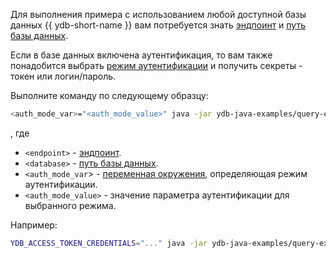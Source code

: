 Для выполнения примера с использованием любой доступной базы данных {{ ydb-short-name }} вам потребуется знать [эндпоинт](../../../../concepts/connect.md#endpoint) и [путь базы данных](../../../../concepts/connect.md#database).

Если в базе данных включена аутентификация, то вам также понадобится выбрать [режим аутентификации](../../../../concepts/auth.md) и получить секреты - токен или логин/пароль.

Выполните команду по следующему образцу:

```bash
<auth_mode_var>="<auth_mode_value>" java -jar ydb-java-examples/query-example/target/ydb-query-example.jar grpcs://<endpoint>:<port>/<database>
```

, где

- `<endpoint>` - [эндпоинт](../../../../concepts/connect.md#endpoint).
- `<database>` - [путь базы данных](../../../../concepts/connect.md#database).
- `<auth_mode_var`> - [переменная окружения](../../../../reference/ydb-sdk/auth.md#env), определяющая режим аутентификации.
- `<auth_mode_value>` - значение параметра аутентификации для выбранного режима.

Например:

```bash
YDB_ACCESS_TOKEN_CREDENTIALS="..." java -jar ydb-java-examples/query-example/target/ydb-query-example.jar grpcs://ydb.example.com:2135/somepath/somelocation
```
